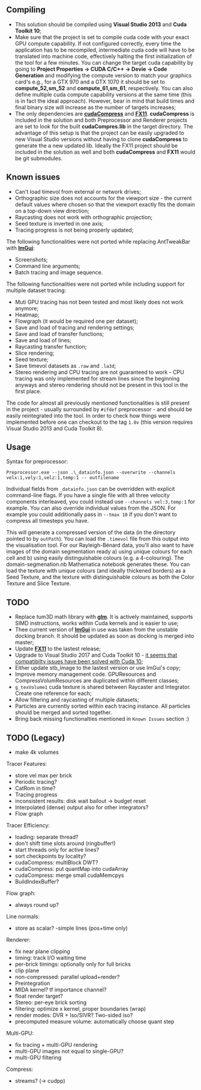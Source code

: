 Compiling
---------

- This solution should be compiled using **Visual Studio 2013** and **Cuda Toolkit 10**;
- Make sure that the project is set to compile cuda code with your exact GPU compute capability. If not configured correctly, every time the application has to be recompiled, intermediate cuda code will have to be translated into machine code, effectively halting the first initialization of the tool for a few minutes. You can change the target cuda capability by going to **Project Properties -> CUDA C/C++ -> Devie -> Code Generation** and modifying the compute version to match your graphics card's e.g., for a GTX 970 and a GTX 1070 it should be set to **compute_52,sm_52** and **compute_61,sm_61**, respectively. You can also define multiple cuda compute capability versions at the same time (this is in fact the ideal approach). However, bear in mind that build times and final binary size will increase as the number of targets increases;
- The only dependencies are **[cudaCompress](https://github.com/m0bl0/cudaCompress)** and **[FX11](https://github.com/Microsoft/FX11)**. **cudaCompress** is included in the solution and both Preprocessor and Renderer projects are set to look for the built **cudaCompres.lib** in the target directory. The advantage of this setup is that the project can be easily upgraded to new Visual Studio versions without having to clone **cudaCompress** to generate the a new updated lib. Ideally the FX11 project should be included in the solution as well and both **cudaCompress** and **FX11** would be git submodules.


Known issues
------------

- Can't load timevol from external or network drives;
- Orthographic size does not accounts for the viewport size - the current default values where chosen so that the viewport exactly fits the domain on a top-down view direction;
- Raycasting does not work with orthographic projection;
- Seed texture is inverted in one axis;
- Tracing progress is not being properly updated;

The following functionalities were not ported while replacing AntTweakBar with **[ImGui](https://github.com/ocornut/imgui)**:
- Screenshots;
- Command line arguments;
- Batch tracing and image sequence.

The following functionalities were not ported while including support for multiple dataset tracing:
- Muti GPU tracing has not been tested and most likely does not work anymore;
- Heatmap;
- Flowgraph (it would be required one per dataset);
- Save and load of tracing and rendering settings;
- Save and load of transfer functions;
- Save and load of lines;
- Raycasting transfer function;
- Slice rendering;
- Seed texture;
- Save timevol datasets as `.raw` and `.la3d`;
- Stereo rendering and CPU tracing are not guaranteed to work - CPU tracing was only implemented for stream lines since the beginning anyways and stereo rendering should not be present in this tool in the first place.

The code for almost all previously mentioned functionalities is still present in the project - usually surrounded by `#ifdef` preprocessor - and should be easily reintegrated into the tool. In order to check how things were implemented before one can checkout to the tag `1.0v` (this version requires Visual Studio 2013 and Cuda Toolkit 8).

Usage
-----

Syntax for preprocessor:

    Preprocessor.exe --json .\_datainfo.json --overwrite --channels velx:1,vely:1,velz:1,temp:1 -- outfilename

Individual fields from `_datainfo.json` can be overridden with explicit command-line flags. If you have a single file with all three velocity components interleaved, you could instead use `--channels vel:3,temp:1` for example. You can also override individual values from the JSON. For example you could additionally pass in `--tmax 10` if you don't want to compress all timesteps you have.

This will generate a compressed version of the data (in the directory pointed to by `outPath`). You can load the `.timevol` file from this output into the visualisation tool. For our Rayleigh-Bénard data, you'll also want to have images of the domain segmentation ready a) using unique colours for each cell and b) using easily distinguishable colours (e.g. a 4-colouring). The domain-segmenation.nb Mathematica notebook generates these. You can load the texture with unique colours (and ideally thickened borders) as a Seed Texture, and the texture with distinguishable colours as both the Color Texture and Slice Texture.



TODO
----

- Replace tum3D math library with **[glm](https://github.com/g-truc/glm)**. It is actively maintained, supports SIMD instructions, works within Cuda kernels and is easier to use;
- Thee current version of **[ImGui](https://github.com/ocornut/imgui)** in use was taken from the unstable docking branch. It should be updated as soon as docking is merged into master;
- Update **[FX11](https://github.com/Microsoft/FX11)** to the lastest release;
- Upgrade to Visual Studio 2017 and Cuda Toolkit 10 - [it seems that compatibilty issues have been solved with Cuda 10](https://blogs.msdn.microsoft.com/vcblog/2018/10/01/cuda-10-is-now-available-with-support-for-the-latest-visual-studio-2017-versions/);
- Either update stb_image to the lastest version or use ImGui's copy;
- Improve memory management code. GPUResources and CompressVolumResources are duplicated within different classes;
- `g_texVolume1` cuda texture is shared between Raycaster and Integrator. Create one reference for each;
- Allow filtering and raycasting of multiple datasets;
- Particles are currently sorted within each tracing instance. All particles should be merged and sorted together.
- Bring back missing functionalties mentioned in `Known Issues` section :)

TODO (Legacy)
----

- make 4k volumes

Tracer Features:
- store vel max per brick
- Periodic tracing?
- CatRom in time?
- Tracing progress
- inconsistent results: disk wait bailout -> budget reset
- Interpolated (dense) output also for other integrators?
- Flow graph

Tracer Efficiency:
- loading: separate thread?
- don't shift time slots around (ringbuffer!)
- start threads only for active lines?
- sort checkpoints by locality?
- cudaCompress: multiBlock DWT?
- cudaCompress: put quantMap into cudaArray
- cudaCompress: merge small cudaMemcpys
- BuildIndexBuffer?

Flow graph: 
- always round up?

Line normals: 
- store as scalar?
 -simple lines (pos+time only)


Renderer:
- fix near plane clipping
- timing: track I/O waiting time
- per-brick timings: optionally only for full bricks
- clip plane
- non-compressed: parallel upload+render?
- Preintegration
- MIDA kernel? tf importance channel?
- float render target?
- Stereo: per-eye brick sorting
- filtering: optimize x kernel, proper boundaries (wrap)
- render modes: DVR + Iso/SIVR? Two-sided iso?
- precomputed measure volume: automatically choose quant step

Multi-GPU:
- fix tracing + multi-GPU rendering
- multi-GPU images not equal to single-GPU?
- multi-GPU filtering

Compress:
- streams? (-> cudpp)
